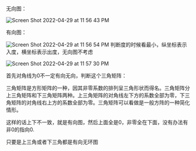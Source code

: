 无向图：

![Screen Shot 2022-04-29 at 11 56 43 PM](https://user-images.githubusercontent.com/59748598/166095432-ab82d5c3-10d4-46a2-883f-3fcf4a0f5d5d.png)

有向图：

![Screen Shot 2022-04-29 at 11 56 54 PM](https://user-images.githubusercontent.com/59748598/166095442-8d7e6728-5979-4cae-8edf-aec3278285ba.png)
判断度的时候看最小，纵坐标表示入度，横坐标表示出度，无向图不考虑

![Screen Shot 2022-04-29 at 11 57 30 PM](https://user-images.githubusercontent.com/59748598/166095460-eae8aa59-c24e-41e9-bff6-690077c2bdab.png)


首先对角线为0不一定有向无向，判断这个三角矩阵：

三角矩阵是方形矩阵的一种，因其非零系数的排列呈三角形状而得名。三角矩阵分上三角矩阵和下三角矩阵两种。上三角矩阵的对角线左下方的系数全部为零，下三角矩阵的对角线右上方的系数全部为零。三角矩阵可以看做是一般方阵的一种简化情形。

这样的话上下不一致，就是有向图，然后上面全是0，非零全在下面，没有办法有非0的指向0.

只要是上三角或者下三角都是有向无环图




